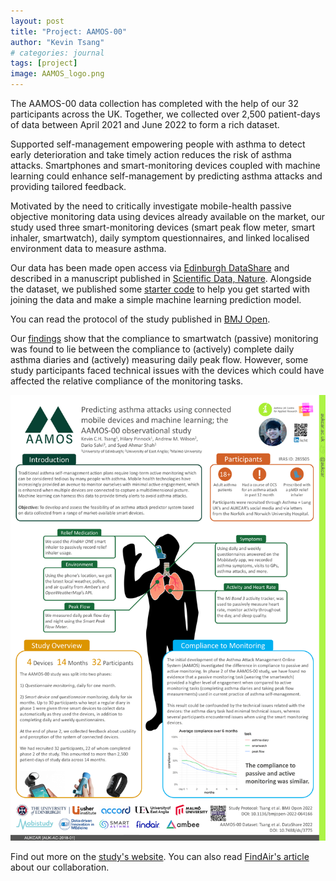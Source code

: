 ```yaml
---
layout: post
title: "Project: AAMOS-00"
author: "Kevin Tsang"
# categories: journal
tags: [project]
image: AAMOS_logo.png
---
```


The AAMOS-00 data collection has completed with the help of our 32 participants across the UK. Together, we collected over 2,500 patient-days of data between April 2021 and June 2022 to form a rich dataset.

Supported self-management empowering people with asthma to detect early deterioration and take timely action reduces the risk of asthma attacks. Smartphones and smart-monitoring devices coupled with machine learning could enhance self-management by predicting asthma attacks and providing tailored feedback.

Motivated by the need to critically investigate mobile-health passive objective monitoring data using devices already available on the market, our study used three smart-monitoring devices (smart peak flow meter, smart inhaler, smartwatch), daily symptom questionnaires, and linked localised environment data to measure asthma. 

Our data has been made open access via [Edinburgh DataShare](https://doi.org/10.7488/ds/3775) and described in a manuscript published in [Scientific Data, Nature](https://doi.org/10.1038/s41597-023-02241-9). Alongside the dataset, we published some [starter code](https://github.com/kevinchtsang/AAMOS-00-Starter) to help you get started with joining the data and make a simple machine learning prediction model.

You can read the protocol of the study published in [BMJ Open](https://doi.org/10.1136/bmjopen-2022-064166).

Our [findings](https://doi.org/10.1007/978-3-031-34586-9_9) show that the compliance to smartwatch (passive) monitoring was found to lie between the compliance to (actively) complete daily asthma diaries and (actively) measuring daily peak flow. However, some study participants faced technical issues with the devices which could have affected the relative compliance of the monitoring tasks. 

![aamos-poster](/assets/img/Usher_Annual2022_Kevin.png)

Find out more on the [study's website](https://www.ed.ac.uk/usher/aukcar/knowledge-hub/projects/aamos-00). You can also read [FindAir's article](https://findair.eu/resources/case-studies/findair-in-study-organized-by-university-of-edinburgh-on-prediction-of-asthma-attacks/) about our collaboration.
